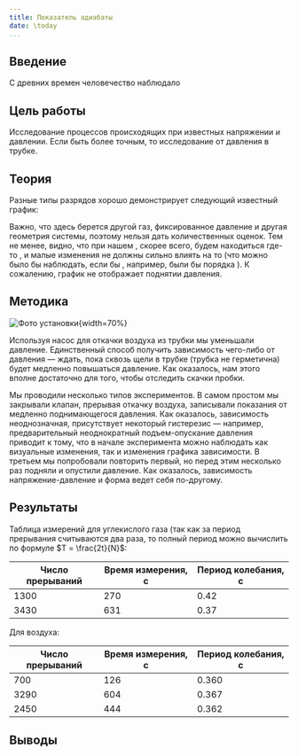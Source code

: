 ```yaml
---
title: Показатель адиабаты
date: \today
...
```


## Введение

С древних времен человечество наблюдало 
## Цель работы

Исследование процессов происходящих при известных напряжении и давлении. Если быть более точным, то исследование от давления в трубке.

## Теория

Разные типы разрядов хорошо демонстрирует следующий известный график:

Важно, что здесь берется другой газ, фиксированное давление и другая геометрия системы, поэтому нельзя дать количественных оценок. Тем не менее, видно, что при нашем , скорее всего, будем находиться где-то , и малые изменения не должны сильно влиять на то (что можно было бы наблюдать, если бы , например, были бы порядка ). К сожалению, график не отображает поднятии давления.

## Методика

![Фото установки](images_src/image-20220502225131905.png){width=70%}

Используя насос для откачки воздуха из трубки мы уменьшали давление. Единственный способ получить зависимость чего-либо от давления — ждать, пока сквозь щели в трубке (трубка не герметична) будет медленно повышаться давление. Как оказалось, нам этого вполне достаточно для того, чтобы отследить скачки пробки.

Мы проводили несколько типов экспериментов. В самом простом мы закрывали клапан, прерывая откачку воздуха, записывали показания от медленно поднимающегося давления. Как оказалось, зависимость неоднозначная, присутствует некоторый гистерезис — например, предварительный неоднократный подъем-опускание давления приводит к тому, что в начале эксперимента можно наблюдать как визуальные изменения, так и изменения графика зависимости. В третьем мы попробовали повторить первый, но перед этим несколько раз подняли и опустили давление. Как оказалось, зависимость напряжение-давление и форма ведет себя по-другому.

## Результаты

Таблица измерений для углекислого газа (так как за период прерывания считываются два раза, то полный период можно вычислить по формуле $T = \frac{2t}{N}$:

| Число прерываний | Время измерения, с | Период колебания, с |
| ---------------- | ------------------ | ------------------- |
| 1300             | 270                | 0.42                |
| 3430             | 631                | 0.37                |

Для воздуха:

| Число прерываний | Время измерения, с | Период колебания, с |
| ---------------- | ------------------ | ------------------- |
| 700              | 126                | 0.360               |
| 3290             | 604                | 0.367               |
| 2450             | 444                | 0.362               |




## Выводы
